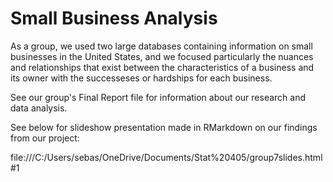 # Small Business Analysis

As a group, we used two large databases containing information on small businesses in the United States, and we focused particularly the nuances and relationships that exist between the characteristics of a business and its owner with the successeses or hardships for each business. 

See our group's Final Report file for information about our research and data analysis.


See below for slideshow presentation made in RMarkdown on our findings from our project:

file:///C:/Users/sebas/OneDrive/Documents/Stat%20405/group7slides.html#1
